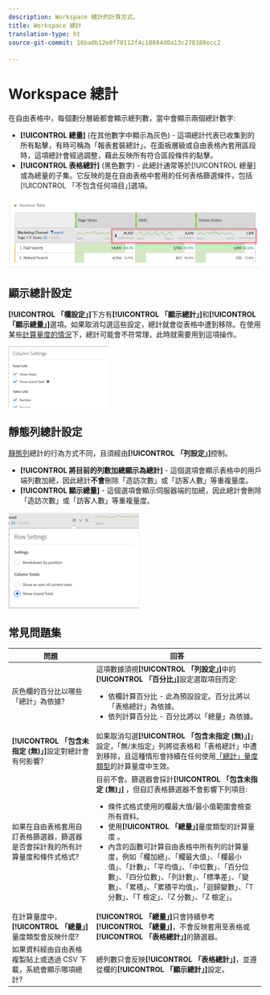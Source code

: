 ```yaml
---
description: Workspace 總計的計算方式。
title: Workspace 總計
translation-type: ht
source-git-commit: 16ba0b12e0f70112f4c10804d0a13c278388ecc2

---
```



# Workspace 總計

在自由表格中，每個劃分層級都會顯示總列數，當中會顯示兩個總計數字:

* **[!UICONTROL 總量]** (在其他數字中顯示為灰色) - 這項總計代表已收集到的所有點擊，有時可稱為「報表套裝總計」。在面板層級或自由表格內套用區段時，這項總計會經過調整，藉此反映所有符合區段條件的點擊。
* **[!UICONTROL 表格總計]** (黑色數字) - 此總計通常等於[!UICONTROL 總量]或為總量的子集。它反映的是在自由表格中套用的任何表格篩選條件，包括[!UICONTROL 「不包含任何項目」]選項。

![](assets/total-row.png)

## 顯示總計設定

**[!UICONTROL 「欄設定」]**&#x200B;下方有&#x200B;**[!UICONTROL 「顯示總計」]**&#x200B;和&#x200B;**[!UICONTROL 「顯示總量」]**&#x200B;選項。如果取消勾選這些設定，總計就會從表格中遭到移除。在使用某些[計算量度的情況](https://docs.adobe.com/content/help/zh-Hant/analytics/components/calculated-metrics/calcmetrics-reference/cm-totals.html)下，總計可能會不符常理，此時就需要用到這項操作。

![](assets/column-settings-total.png)

## 靜態列總計設定

[靜態列](https://docs.adobe.com/content/help/zh-Hant/analytics/analyze/analysis-workspace/build-workspace-project/column-row-settings/manual-vs-dynamic-rows.html)總計的行為方式不同，且須經由&#x200B;**[!UICONTROL 「列設定」]**&#x200B;控制。

* **[!UICONTROL 將目前的列數加總顯示為總計]** - 這個選項會顯示表格中的用戶端列數加總，因此總計&#x200B;**不會**&#x200B;刪除「造訪次數」或「訪客人數」等重複量度。
* **[!UICONTROL 顯示總量]** - 這個選項會顯示伺服器端的加總，因此總計會刪除「造訪次數」或「訪客人數」等重複量度。

![](assets/static-rows.png)

## 常見問題集

| 問題 | 回答 |
|---|---|
| 灰色欄的百分比以哪些「總計」為依據? | 這項數據須視&#x200B;**[!UICONTROL 「列設定」]**&#x200B;中的&#x200B;**[!UICONTROL 「百分比」]**&#x200B;設定選取項目而定:<ul><li>依欄計算百分比 - 此為預設設定。百分比將以「表格總計」為依據。</li><li>依列計算百分比 - 百分比將以「總量」為依據。</li></ul> |
| **[!UICONTROL 「包含未指定 (無)」]**&#x200B;設定對總計會有何影響? | 如果取消勾選&#x200B;**[!UICONTROL 「包含未指定 (無)」]**」設定，「無/未指定」列將從表格和「表格總計」中遭到移除，且這種情形會持續在任何使用[「總計」量度類型](https://docs.adobe.com/content/help/zh-Hant/analytics/components/calculated-metrics/calcmetric-workflow/m-metric-type-alloc.html)的計算量度中生效。 |
| 如果在自由表格套用自訂表格篩選器，篩選器是否會採計我的所有計算量度和條件式格式? | 目前不會。篩選器會採計&#x200B;**[!UICONTROL 「包含未指定 (無)」]** ，但自訂表格篩選器不會影響下列項目:<ul><li>條件式格式使用的欄最大值/最小值範圍會檢查所有資料。</li><li>使用&#x200B;**[!UICONTROL 「總量」]**&#x200B;量度類型的計算量度 。</li><li>內含的函數可計算自由表格中所有列的計算量度，例如「欄加總」、「欄最大值」、「欄最小值」、「計數」、「平均值」、「中位數」、「百分位數」、「四分位數」、「列計數」、「標準差」、「變數」、「累積」、「累積平均值」、「迴歸變數」、「T 分數」、「T 檢定」、「Z 分數」、「Z 檢定」。</li></ul> |
| 在計算量度中，**[!UICONTROL 「總量」]**&#x200B;量度類型會反映什麼? | **[!UICONTROL 「總量」]**&#x200B;只會持續參考&#x200B;**[!UICONTROL 「總量」]**，不會反映套用至表格或&#x200B;**[!UICONTROL 「表格總計」]**&#x200B;的篩選器。 |
| 如果資料經由自由表格複製貼上或透過 CSV 下載，系統會顯示哪項總計? | 總列數只會反映&#x200B;**[!UICONTROL 「表格總計」]**，並遵從欄的&#x200B;**[!UICONTROL 「顯示總計」]**&#x200B;設定。 |

